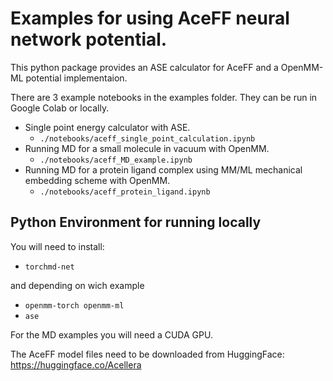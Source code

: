 # Examples for using AceFF neural network potential.

This python package provides an ASE calculator for AceFF and a OpenMM-ML potential implementaion.


There are 3 example notebooks in the examples folder.
They can be run in Google Colab or locally.
- Single point energy calculator with ASE.
    - `./notebooks/aceff_single_point_calculation.ipynb`
- Running MD for a small molecule in vacuum with OpenMM.
    - `./notebooks/aceff_MD_example.ipynb`
- Running MD for a protein ligand complex using MM/ML mechanical embedding scheme with OpenMM. 
    - `./notebooks/aceff_protein_ligand.ipynb`


## Python Environment for running locally
You will need to install:
- `torchmd-net`

and depending on wich example
- `openmm-torch openmm-ml`
- `ase`

For the MD examples you will need a CUDA GPU.

The AceFF model files need to be downloaded from HuggingFace: 
https://huggingface.co/Acellera
